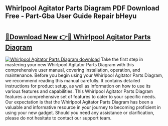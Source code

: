 ## Whirlpool Agitator Parts Diagram PDF Download Free - Part-Gba User Guide Repair bHeyu

# <h2><a href="http://dfumj2.blite.top/?on=Whirlpool+Agitator+Parts+Diagram">🔗Download New 👉🔴 Whirlpool Agitator Parts Diagram</a></h2>

[![Whirlpool Agitator Parts Diagram download](https://i.imgur.com/lujVjoI.png)](http://dfumj2.blite.top/?on=Whirlpool+Agitator+Parts+Diagram)
Take the first step in mastering your new Whirlpool Agitator Parts Diagram with this comprehensive user manual, covering installation, operation, and maintenance. Before you begin using your Whirlpool Agitator Parts Diagram, we recommend reading this manual carefully. It contains detailed instructions for product setup, as well as information on how to use its various features and capabilities. This Whirlpool Agitator Parts Diagram features a comprehensive set of features to cater to your specific needs. Our expectation is that the Whirlpool Agitator Parts Diagram has been a valuable and informative resource in your journey to becoming proficient in using your new gadget. Should you need any assistance or clarification, please do not hesitate to contact our support team.
